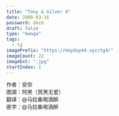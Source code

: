 ```yaml
---
title: "Tony & Gilver 4"
date: 2008-03-16
password: dmc6
draft: false
type: "manga"
tags:
  - tg
imagePrefix: "https://mayday44.xyz/tg4/"  
imageCount: 22
imageExt: ".jpg" 
startIndex: 1
---
```

作者：安奈  
图源：阿黑（冥黑无爱）  
翻译：@马拉桑喝酒醉  
嵌字：@马拉桑喝酒醉
